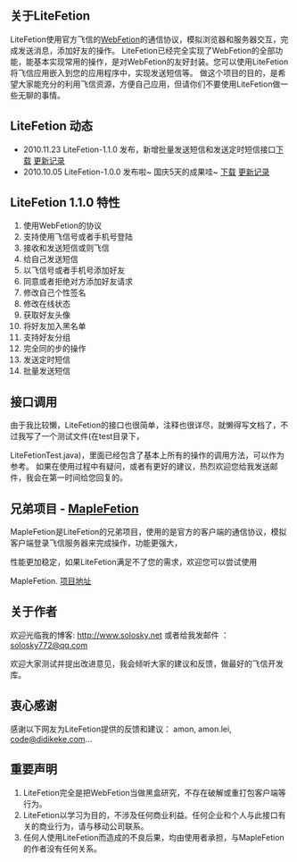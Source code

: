 ## 关于LiteFetion ##

LiteFetion使用官方飞信的[WebFetion](https://webim.feixin.10086.cn)的通信协议，模拟浏览器和服务器交互，完成发送消息，添加好友的操作。
LiteFetion已经完全实现了WebFetion的全部功能，能基本实现常用的操作，是对WebFetion的友好封装。您可以使用LiteFetion将飞信应用嵌入到您的应用程序中，实现发送短信等。
做这个项目的目的，是希望大家能充分的利用飞信资源，方便自己应用，但请你们不要使用LiteFetion做一些无聊的事情。

## LiteFetion 动态 ##
  * 2010.11.23      LiteFetion-1.1.0 发布，新增批量发送短信和发送定时短信接口[下载](http://code.google.com/p/litefetion/downloads/detail?name=litefetion-1.1.0.zip&can=2&q=)  [更新记录](http://litefetion.googlecode.com/svn/trunk/CHANGES.txt)
  * 2010.10.05      LiteFetion-1.0.0 发布啦~ 国庆5天的成果哇~ [下载](http://code.google.com/p/litefetion/downloads/detail?name=litefetion-1.0.0.zip&can=2&q=#makechanges)  [更新记录](http://litefetion.googlecode.com/svn/trunk/CHANGES.txt)

## LiteFetion 1.1.0 特性 ##

  1. 使用WebFetion的协议
  1. 支持使用飞信号或者手机号登陆
  1. 接收和发送短信或则飞信
  1. 给自己发送短信
  1. 以飞信号或者手机号添加好友
  1. 同意或者拒绝对方添加好友请求
  1. 修改自己个性签名
  1. 修改在线状态
  1. 获取好友头像
  1. 将好友加入黑名单
  1. 支持好友分组
  1. 完全同的步的操作
  1. 发送定时短信
  1. 批量发送短信

## 接口调用 ##
由于我比较懒，LiteFetion的接口也很简单，注释也很详尽，就懒得写文档了，不过我写了一个测试文件(在test目录下，

LiteFetionTest.java)，里面已经包含了基本上所有的操作的调用方法，可以作为参考。
如果在使用过程中有疑问，或者有更好的建议，热烈欢迎您给我发送邮件，我会在第一时间给您回复的。

## 兄弟项目 - [MapleFetion](http://maplefetion.googlecode.com) ##
MapleFetion是LiteFetion的兄弟项目，使用的是官方的客户端的通信协议，模拟客户端登录飞信服务器来完成操作，功能更强大，

性能更加稳定，如果LiteFetion满足不了您的需求，欢迎您可以尝试使用

MapleFetion. [项目地址](http://maplefetion.googlecode.com)

## 关于作者 ##
欢迎光临我的博客: http://www.solosky.net
或者给我发邮件  ：solosky772@qq.com

欢迎大家测试并提出改进意见，我会倾听大家的建议和反馈，做最好的飞信开发库。

## 衷心感谢 ##
感谢以下网友为LiteFetion提供的反馈和建议：
amon, amon.lei, code@didikeke.com...


## 重要声明 ##
  1. LiteFetion完全是把WebFetion当做黑盒研究，不存在破解或重打包客户端等行为。
  1. LiteFetion以学习为目的，不涉及任何商业利益。任何企业和个人与此接口有关的商业行为，请与移动公司联系。
  1. 任何人使用LiteFetion而造成的不良后果，均由使用者承担，与MapleFetion的作者没有任何关系。